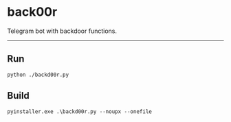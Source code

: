 # back00r

Telegram bot with backdoor functions.

---

## Run 

```
python ./backd00r.py
```

## Build

```
pyinstaller.exe .\backd00r.py --noupx --onefile
```